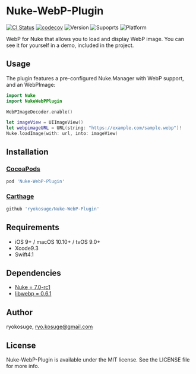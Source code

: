 # Nuke-WebP-Plugin

[![CI Status](http://img.shields.io/travis/ryokosuge/Nuke-WebP-Plugin.svg?style=flat)](https://travis-ci.org/ryokosuge/Nuke-WebP-Plugin)
[![codecov](https://codecov.io/gh/ryokosuge/Nuke-WebP-Plugin/branch/master/graph/badge.svg)](https://codecov.io/gh/ryokosuge/Nuke-WebP-Plugin)
![Version](https://img.shields.io/cocoapods/v/Nuke-WebP-Plugin.svg?label=version)
![Supoprts](https://img.shields.io/badge/supports-CocoaPods%20%7C%20Carthage-green.svg)
![Platform](https://img.shields.io/badge/platforms-iOS%20%7C%20macOS%20%7C%20tvOS%20%7C%20watchOS-lightgrey.svg)

WebP for Nuke that allows you to load and display WebP image. You can see it for yourself in a demo, included in the project.

## Usage

The plugin features a pre-configured Nuke.Manager with WebP support, and an WebPImage:

```swift
import Nuke
import NukeWebPPlugin

WebPImageDecoder.enable()

let imageView = UIImageView()
let webpimageURL = URL(string: "https://example.com/sample.webp")!
Nuke.loadImage(with: url, into: imageView)
```

## Installation

### [CocoaPods](https://cocoapods.org/)

```ruby
pod 'Nuke-WebP-Plugin'
```

### [Carthage](https://github.com/Carthage/Carthage)

```ruby
github 'ryokosuge/Nuke-WebP-Plugin'
```

## Requirements

- iOS 9+ / macOS 10.10+ / tvOS 9.0+
- Xcode9.3
- Swift4.1

## Dependencies

- [Nuke = 7.0-rc1](https://github.com/kean/Nuke)
- [libwebp = 0.6.1](https://chromium.googlesource.com/webm/libwebp)

## Author

ryokosuge, ryo.kosuge@gmail.com

## License

Nuke-WebP-Plugin is available under the MIT license. See the LICENSE file for more info.
